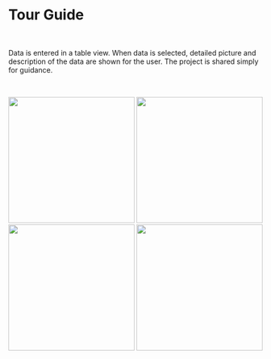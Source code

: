 # Tour Guide
<br> 

Data is entered in a table view. When data is selected, detailed picture and description of the data are shown for the user. The project is shared simply for guidance.

<br> 

<p align="center">
    <img src="https://user-images.githubusercontent.com/88663603/137480055-7d92f702-8adf-4d31-a6a9-c6bf585ea905.png" width="250"> 
    <img src="https://user-images.githubusercontent.com/88663603/137480061-512efafa-f901-472b-a87d-e10c4dd151a9.png" width="250"> 
    <img src="https://user-images.githubusercontent.com/88663603/137480038-171341e8-3a28-4461-8347-d29cfb3153fc.png" width="250"> 
    <img src="https://user-images.githubusercontent.com/88663603/137480046-e1fc070f-8e7f-4322-890e-2a7312e34c31.png" width="250"> 
</p>

<a id="contribution"></a>

<br>
